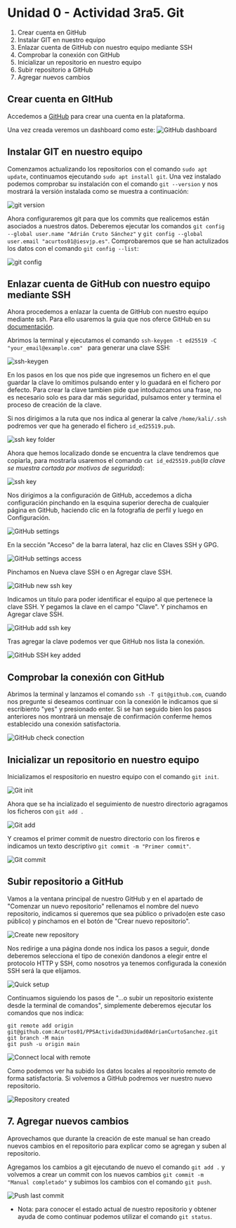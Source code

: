 # Unidad 0 - Actividad 3ra5. Git

1. Crear cuenta en GitHub
2. Instalar GIT en nuestro equipo
3. Enlazar cuenta de GitHub con nuestro equipo mediante SSH
4. Comprobar la conexión con GitHub
5. Inicializar un repositorio en nuestro equipo
6. Subir repositorio a GitHub 
7. Agregar nuevos cambios


## Crear cuenta en GItHub
Accedemos a [GitHub](https://github.com/signup) para crear una cuenta en la plataforma.

Una vez creada veremos un dashboard como este:
![GitHub dashboard](./images/github_dashboard.png)

## Instalar GIT en nuestro equipo
Comenzamos actualizando los repositorios con el comando `sudo apt update`, continuamos ejecutando `sudo apt install git`. Una vez instalado podemos comprobar su instalación con el comando `git --version` y nos mostrará la versión instalada como se muestra a continuación:

![git version](./images/gitversion.png)

Ahora configuraremos git para que los commits que realicemos están asociados a nuestros datos. Deberemos ejecutar los comandos `git config --global user.name "Adrián Cruto Sánchez"` y `git config --global user.email "acurtos01@iesvjp.es"`.
Comprobaremos que se han actulizados los datos con el comando `git config --list`:

![git config](./images/gitconfig.png)


## Enlazar cuenta de GitHub con nuestro equipo mediante SSH
Ahora procedemos a enlazar la cuenta de GitHub con nuestro equipo mediante ssh. Para ello usaremos la guia que nos oferce GitHub en su [documentación](https://docs.github.com/es/authentication/connecting-to-github-with-ssh/generating-a-new-ssh-key-and-adding-it-to-the-ssh-agent).

Abrimos la terminal y ejecutamos el comando `ssh-keygen -t ed25519 -C "your_email@example.com"
` para generar una clave SSH:

![ssh-keygen](./images/ssh_keygen.png)

En los pasos en los que nos pide que ingresemos un fichero en el que guardar la clave lo omitimos pulsando enter y lo guadará en el fichero por defecto. Para crear la clave tambien pide que intoduzcamos una frase, no es necesario solo es para dar más seguridad, pulsamos enter y termina el proceso de creación de la clave.

Si nos dirigimos a la ruta que nos indica al generar la calve `/home/kali/.ssh` podremos ver que ha generado el fichero `id_ed25519.pub`.

![ssh key folder](./images/ssh_key_folder.png)

Ahora que hemos localizado donde se encuentra la clave tendremos que copiarla, para mostrarla usaremos el comando `cat id_ed25519.pub`(*la clave se muestra cortada por motivos de seguridad*):

![ssh key](./images/ssh_key.png)

Nos dirigimos a la configuración de GitHub, accedemos a dicha configuración pinchando en la esquina superior derecha de cualquier página en GitHub, haciendo clic en la fotografía de perfil y luego en Configuración. 

![GitHub settings](./images/github_settings.png)

En la sección "Acceso" de la barra lateral, haz clic en Claves SSH y GPG.

![GitHub settings access](./images/github_settings_access.png)

Pinchamos en Nueva clave SSH o en Agregar clave SSH.

![GitHub new ssh key](./images/github_newsshkey.png)

Indicamos un titulo para poder identificar el equipo al que pertenece la clave SSH. Y pegamos la clave en el campo "Clave". Y pinchamos en Agregar clave SSH.

![GitHub add ssh key](./images/github_add_shhkey.png)

Tras agregar la clave podemos ver que GitHub nos lista la conexión.

![GitHub SSH key added](./images/github_ssh_key_agregada.png)

## Comprobar la conexión con GitHub

Abrimos la terminal y lanzamos el comando `ssh -T git@github.com`, cuando nos pregunte si deseamos continuar con la conexión le indicamos que si escribiento "yes" y presionado enter. Si se han seguido bien los pasos anteriores nos montrará un mensaje de confirmación conferme hemos establecido una conexión satisfactoria.

![GitHub check conection](./images/github_check_conection.png)

## Inicializar un repositorio en nuestro equipo

Inicializamos el respositorio en nuestro equipo con el comando `git init`.

![Git init](./images/git_init.png)

Ahora que se ha incializado el seguimiento de nuestro directorio agragamos los ficheros con `git add .`

![Git add](./images/git_add.png)

Y creamos el primer commit de nuestro directorio con los fireros e indicamos un texto descriptivo `git commit -m "Primer commit"`.

![Git commit](./images/git_commit.png)

## Subir repositorio a GitHub 

Vamos a la ventana principal de nuestro GitHub y en el apartado de "Comenzar un nuevo repositorio" rellenamos el nombre del nuevo repositorio, indicamos si queremos que sea público o privado(en este caso público) y pinchamos en el botón de "Crear nuevo repositorio".

![Create new repository](./images/create_new_repository.png)

Nos redirige a una página donde nos indica los pasos a seguir, donde deberemos selecciona el tipo de conexión dandonos a elegir entre el protocolo HTTP y SSH, como nosotros ya tenemos configurada la conexión SSH será la que elijamos.

![Quick setup](./images/quick_setup.png)

Continuamos siguiendo los pasos de "...o subir un repositorio existente desde la terminal de comandos", simplemente deberemos ejecutar los comandos que nos indica:

```
git remote add origin git@github.com:Acurtos01/PPSActividad3Unidad0AdrianCurtoSanchez.git
git branch -M main
git push -u origin main
```
![Connect local with remote](./images/conect_local_with_remote.png)

Como podemos ver ha subido los datos locales al repositorio remoto de forma satisfactoria. Si volvemos a GitHub podremos ver nuestro nuevo repositorio.

![Repository created](./images/repository_created.png)

## 7. Agregar nuevos cambios

Aprovechamos que durante la creación de este manual se han creado nuevos cambios en el repositorio para explicar como se agregan y suben al repositorio.

Agregamos los cambios a git ejecutando de nuevo el comando `git add .` y volvemos a crear un commit con los nuevos cambios `git commit -m "Manual completado"` y subimos los cambios con el comando `git push`.

![Push last commit](./images/push_last_commit.png)

- Nota: para conocer el estado actual de nuestro repositorio y obtener ayuda de como continuar podemos utilizar el comando `git status`.
